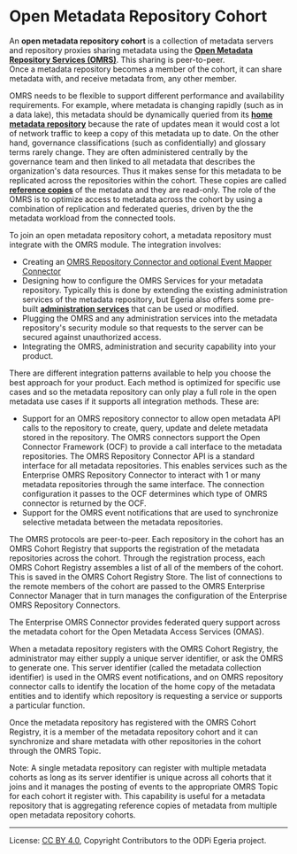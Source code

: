 <!-- SPDX-License-Identifier: CC-BY-4.0 -->
<!-- Copyright Contributors to the ODPi Egeria project. -->

# Open Metadata Repository Cohort

An **open metadata repository cohort** is a collection of metadata servers
and repository proxies
sharing metadata using the **[Open Metadata Repository Services (OMRS)](..)**.
This sharing is peer-to-peer.  
Once a metadata repository becomes a member of the cohort, it can share
metadata with, and receive metadata from, any other member.

OMRS needs to be flexible to support different performance and availability requirements.
For example, where metadata is changing
rapidly (such as in a data lake), this metadata should be dynamically queried
from its **[home metadata repository](home-metadata-repositories.md)** because
the rate of updates mean it would cost a lot of network traffic to keep a
copy of this metadata up to date.  On the other hand, governance classifications
(such as confidentially) and glossary terms rarely change.
They are often administered centrally by the governance team and then
linked to all metadata that describes the organization's data resources.
Thus it makes sense for this metadata to be replicated across the repositories
within the cohort.
These copies are called **[reference copies](home-metadata-repositories.md)** of
the metadata and they are read-only.
The role of the OMRS is to optimize access to metadata across the cohort by using
a combination of replication and federated queries, driven by the
the metadata workload from the connected tools.

To join an open metadata repository cohort, a metadata repository must integrate
with the OMRS module.  The integration involves:

* Creating an [OMRS Repository Connector and optional Event Mapper Connector](../../adapters/open-connectors/repository-services-connectors/open-metadata-collection-store-connectors)
* Designing how to configure the OMRS Services for your metadata repository.
Typically this is done by extending the existing administration services of the
metadata repository, but Egeria also offers
some pre-built **[administration services](../../admin-services)** that
can be used or modified.
* Plugging the OMRS and any administration services into the metadata repository's security
module so that requests to the server can be secured against unauthorized access.
* Integrating the OMRS, administration and security capability into your product.

There are different integration patterns available to help you choose the best approach for your product.
Each method is optimized for specific use cases and so the metadata repository can only play a full role in the open metadata use cases if it supports all integration methods.  These are:

* Support for an OMRS repository connector to allow open metadata API calls to the repository to create, query, update and delete metadata stored in the repository.  The OMRS connectors support the Open Connector Framework (OCF) to provide a call interface to the metadata repositories.  The OMRS Repository Connector API is a standard interface for all metadata repositories.  This enables services such as the Enterprise OMRS Repository Connector to interact with 1 or many metadata repositories through the same interface.  The connection configuration it passes to the OCF determines which type of OMRS connector is returned by the OCF.
* Support for the OMRS event notifications that are used to synchronize selective metadata between the metadata repositories. 

The OMRS protocols are peer-to-peer.
Each repository in the cohort has an OMRS Cohort Registry that supports the registration of the metadata
repositories across the cohort.   Through the registration process, each OMRS Cohort Registry assembles a list of all of the members of the cohort.  This is saved in the OMRS Cohort Registry Store.  The list of connections to the remote members of the cohort are passed to the OMRS Enterprise Connector Manager that in turn manages the configuration of the Enterprise OMRS Repository Connectors.

The Enterprise OMRS Connector provides federated query support across the metadata cohort
for the Open Metadata Access Services (OMAS).

When a metadata repository registers with the OMRS Cohort Registry,
the administrator may either supply a unique server identifier, or ask the OMRS to generate one.
This server identifier (called the metadata collection identifier) is used in the OMRS event notifications,
and on OMRS repository connector calls to identify the location of the home copy of the metadata entities and
to identify which repository is requesting a service or supports a particular function.

Once the metadata repository has registered with the OMRS Cohort Registry,
it is a member of the metadata repository cohort and it can synchronize and share metadata
with other repositories in the cohort through the OMRS Topic.

Note: A single metadata repository can register with multiple metadata cohorts as long as its server
identifier is unique across all cohorts that it joins and it manages the posting of events to the
appropriate OMRS Topic for each cohort it register with.
This capability is useful for a metadata repository that is aggregating reference
copies of metadata from multiple open metadata repository cohorts.


----
License: [CC BY 4.0](https://creativecommons.org/licenses/by/4.0/),
Copyright Contributors to the ODPi Egeria project.
